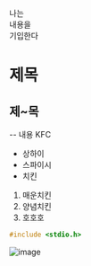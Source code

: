 나는<br/>
내용을<br/>
기입한다<br/>

# 제목
## 제~목
--
내용 KFC
* 상하이
* 스파이시
* 치킨
1. 매운치킨
2. 양념치킨
3. 호호호

```cpp
#include <stdio.h>
```
![image](https://github.com/hsoo-choi/readme-001/assets/138542051/d1899eea-d333-43e5-8c59-667fcc91b335)
